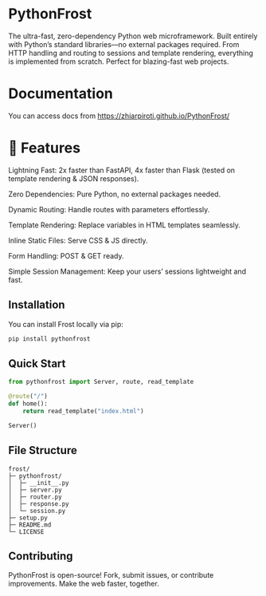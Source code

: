 # PythonFrost

The ultra-fast, zero-dependency Python web microframework.
Built entirely with Python’s standard libraries—no external packages required. From HTTP handling and routing to sessions and template rendering, everything is implemented from scratch. Perfect for blazing-fast web projects.

# Documentation

You can access docs from https://zhiarpiroti.github.io/PythonFrost/

# 🌟 Features

Lightning Fast: 2x faster than FastAPI, 4x faster than Flask (tested on template rendering & JSON responses).

Zero Dependencies: Pure Python, no external packages needed.

Dynamic Routing: Handle routes with parameters effortlessly.

Template Rendering: Replace variables in HTML templates seamlessly.

Inline Static Files: Serve CSS & JS directly.

Form Handling: POST & GET ready.

Simple Session Management: Keep your users’ sessions lightweight and fast.

## Installation

You can install Frost locally via pip:

```bash
pip install pythonfrost
```

## Quick Start
```py
from pythonfrost import Server, route, read_template

@route("/")
def home():
    return read_template("index.html")

Server()
```


## File Structure
```
frost/
├─ pythonfrost/           
│  ├─ __init__.py
│  ├─ server.py
│  ├─ router.py
│  ├─ response.py
│  └─ session.py
├─ setup.py
├─ README.md
└─ LICENSE
```

## Contributing

PythonFrost is open-source! Fork, submit issues, or contribute improvements.
Make the web faster, together.
